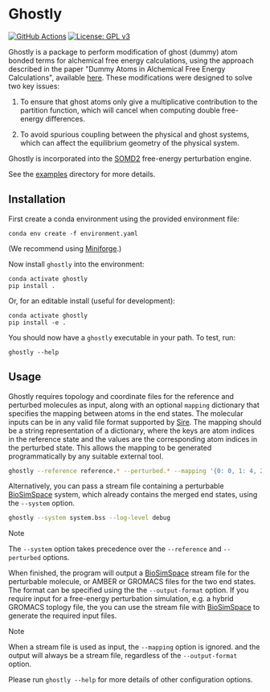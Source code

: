 # Ghostly

[![GitHub Actions](https://github.com/openbiosim/somd2/actions/workflows/main.yaml/badge.svg)](https://github.com/openbiosim/somd2/actions/workflows/main.yaml)
[![License: GPL v3](https://img.shields.io/badge/License-GPLv3-blue.svg)](https://www.gnu.org/licenses/gpl-3.0)

Ghostly is a package to perform modification of ghost (dummy) atom bonded
terms for alchemical free energy calculations, using the approach described in
the paper "Dummy Atoms in Alchemical Free Energy Calculations", available
[here](https://pubs.acs.org/doi/10.1021/acs.jctc.0c01328). These modifications
were designed to solve two key issues:

1) To ensure that ghost atoms only give a multiplicative contribution to the
partition function, which will cancel when computing double free-energy
differences.

2) To avoid spurious coupling between the physical and ghost systems, which
can affect the equilibrium geometry of the physical system.

Ghostly is incorporated into the [SOMD2](https://github.com/openbiosim/somd2)
free-energy perturbation engine.

See the [examples](examples) directory for more details.

## Installation

First create a conda environment using the provided environment file:

```
conda env create -f environment.yaml
```

(We recommend using [Miniforge](https://github.com/conda-forge/miniforge).)

Now install `ghostly` into the environment:

```
conda activate ghostly
pip install .
```

Or, for an editable install (useful for development):

```
conda activate ghostly
pip install -e .
```

You should now have a `ghostly` executable in your path. To test, run:

```
ghostly --help
```

## Usage

Ghostly requires topology and coordinate files for the reference and perturbed molecules
as input, along with an optional `mapping` dictionary that specifies the mapping between
atoms in the end states. The molecular inputs can be in any valid file format supported
by [Sire](https://sire.openbiosim.org). The mapping should be a string representation
of a dictionary, where the keys are atom indices in the reference state and the values
are the corresponding atom indices in the perturbed state. This allows the mapping to
be generated programmatically by any suitable external tool.

```bash
ghostly --reference reference.* --perturbed.* --mapping '{0: 0, 1: 4, 2: 3, 3: 2, 4: 1}' --log-level debug
```

Alternatively, you can pass a stream file containing a perturbable [BioSimSpace](https://biosimspace.openbiosim.org)
system, which already contains the merged end states, using the `--system` option.

```bash
ghostly --system system.bss --log-level debug
```

> [!NOTE]
> The `--system` option takes precedence over the `--reference` and `--perturbed` options.

When finished, the program will output a [BioSimSpace](https://biosimspace.openbiosim.org)
stream file for the perturbable molecule, or AMBER or GROMACS files for the two end states.
The format can be specified using the the `--output-format` option. If you require input
for a free-energy perturbation simulation, e.g. a hybrid GROMACS toplogy file, the you can
use the stream file with [BioSimSpace](https://biosimspace.openbiosim.org) to generate the
required input files.

> [!NOTE]
> When a stream file is used as input, the `--mapping` option is ignored. and
> the output will always be a stream file, regardless of the `--output-format` option.

Please run `ghostly --help` for more details of other configuration options.
